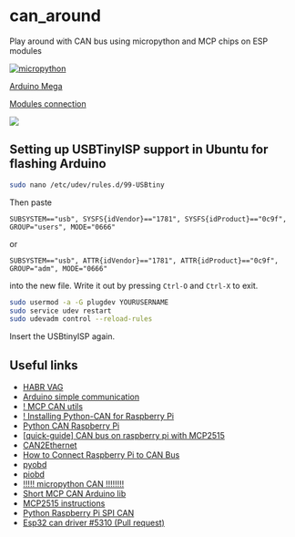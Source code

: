 # can_around
Play around with CAN bus using micropython and MCP chips on ESP modules

[![micropython](https://img.shields.io/badge/Micro-python-417DAE.svg)](http://docs.micropython.org/en/latest/)

[Arduino Mega](./doc/ArduinoMEGA2560pinout.png)

[Modules connection](./doc/connection.jpg)

![](https://www.rs-online.com/designspark/rel-assets/dsauto/temp/uploaded/githubpin.JPG)



## Setting up USBTinyISP support in Ubuntu for flashing Arduino
```sh
sudo nano /etc/udev/rules.d/99-USBtiny
```
Then paste
```
SUBSYSTEM=="usb", SYSFS{idVendor}=="1781", SYSFS{idProduct}=="0c9f", GROUP="users", MODE="0666"
```
or
```
SUBSYSTEM=="usb", ATTR{idVendor}=="1781", ATTR{idProduct}=="0c9f", GROUP="adm", MODE="0666"
```
into the new file. Write it out by pressing `Ctrl-O` and `Ctrl-X` to exit.
```sh
sudo usermod -a -G plugdev YOURUSERNAME
sudo service udev restart
sudo udevadm control --reload-rules
```
Insert the USBtinyISP again.

## Useful links
* [HABR VAG](https://habr.com/en/post/442184/)
* [Arduino simple communication](https://www.electronicshub.org/arduino-mcp2515-can-bus-tutorial/)
* [! MCP CAN utils](https://vimtut0r.com/2017/01/17/can-bus-with-raspberry-pi-howtoquickstart-mcp2515-kernel-4-4-x)
* [! Installing Python-CAN for Raspberry Pi](https://skpang.co.uk/blog/archives/1220)
* [Python CAN Raspberry Pi](https://python-can.readthedocs.io/en/master/)
* [[quick-guide] CAN bus on raspberry pi with MCP2515](https://www.raspberrypi.org/forums/viewtopic.php?t=141052)
* [CAN2Ethernet](http://lnxpps.de/rpie/)
* [How to Connect Raspberry Pi to CAN Bus](https://www.hackster.io/youness/how-to-connect-raspberry-pi-to-can-bus-b60235)
* [pyobd](https://github.com/peterh/pyobd)
* [piobd](https://www.instructables.com/id/OBD-Pi/)
* [!!!!! micropython CAN !!!!!!!!](https://github.com/zhangxuhong1024/wifi2can)
* [Short MCP CAN Arduino lib](https://github.com/autowp/arduino-mcp2515)
* [MCP2515 instructions](https://www.nutsvolts.com/magazine/article/February2017_CAN-Bus-Add-Controller-to-MCU)
* [Python Raspberry Pi SPI CAN](https://www.raspberrypi.org/forums/viewtopic.php?t=245788)
* [Esp32 can driver #5310 (Pull request)](https://github.com/micropython/micropython/pull/5310)